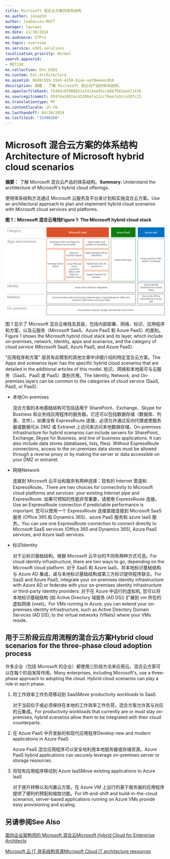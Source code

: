```yaml
---
title: Microsoft 混合云方案的体系结构
ms.author: josephd
author: JoeDavies-MSFT
manager: laurawi
ms.date: 11/30/2018
ms.audience: ITPro
ms.topic: overview
ms.service: o365-solutions
localization_priority: Normal
search.appverid:
- MET150
ms.collection: Ent_O365
ms.custom: Ent_Architecture
ms.assetid: 06d8c959-39e5-4150-b1ae-aaf0eee4c058
description: 摘要： 了解 Microsoft 混合云产品的体系结构。
ms.openlocfilehash: f5493c0f008b22af412ee95ccb8b7581eee71476
ms.sourcegitcommit: 85974a1891ac45286efa13cc76eefa3cce28fc22
ms.translationtype: MT
ms.contentlocale: zh-CN
ms.lasthandoff: 04/30/2019
ms.locfileid: "33490260"
---
```

# <a name="architecture-of-microsoft-hybrid-cloud-scenarios"></a><span data-ttu-id="16f85-103">Microsoft 混合云方案的体系结构</span><span class="sxs-lookup"><span data-stu-id="16f85-103">Architecture of Microsoft hybrid cloud scenarios</span></span>

 <span data-ttu-id="16f85-104">**摘要：** 了解 Microsoft 混合云产品的体系结构。</span><span class="sxs-lookup"><span data-stu-id="16f85-104">**Summary:** Understand the architecture of Microsoft's hybrid cloud offerings.</span></span>
  
<span data-ttu-id="16f85-105">使用体系结构方法通过 Microsoft 云服务及平台来计划和实施混合云方案。</span><span class="sxs-lookup"><span data-stu-id="16f85-105">Use an architectural approach to plan and implement hybrid cloud scenarios with Microsoft cloud services and platforms.</span></span>
  
<span data-ttu-id="16f85-106">**图 1：Microsoft 混合云堆栈**</span><span class="sxs-lookup"><span data-stu-id="16f85-106">**Figure 1: The Microsoft hybrid cloud stack**</span></span>

![Microsoft 混合云堆叠](media/Hybrid-Poster/Hybrid-Cloud-Stack.png)
  
<span data-ttu-id="16f85-108">图 1 显示了 Microsoft 混合云堆栈及其层，包括内部部署、网络、标识、应用程序和方案，以及云服务（Microsoft SaaS、Azure PaaS 和 Azure PaaS）的类别。</span><span class="sxs-lookup"><span data-stu-id="16f85-108">Figure 1 shows the Microsoft hybrid cloud stack and its layer, which include on-premises, network, Identity, apps and scenarios, and the category of cloud service (Microsoft SaaS, Azure PaaS, and Azure PaaS).</span></span>
  
<span data-ttu-id="16f85-109">"应用程序和方案" 层具有此模型的其他文章中详细介绍的特定混合云方案。</span><span class="sxs-lookup"><span data-stu-id="16f85-109">The Apps and scenarios layer has the specific hybrid cloud scenarios that are detailed in the additional articles of this model.</span></span> <span data-ttu-id="16f85-110">标识、网络和本地层可与云服务（SaaS、PaaS 或 PaaS）类别共用。</span><span class="sxs-lookup"><span data-stu-id="16f85-110">The Identity, Network, and On-premises layers can be common to the categories of cloud service (SaaS, PaaS, or PaaS).</span></span>
  
- <span data-ttu-id="16f85-111">本地</span><span class="sxs-lookup"><span data-stu-id="16f85-111">On-premises</span></span>
    
    <span data-ttu-id="16f85-p102">混合方案的本地基础结构可包括适用于 SharePoint、Exchange、Skype for Business 和业务线应用程序的服务器。它还可以包括数据存储（数据库、列表、文件）。如果没有 ExpressRoute 连接，必须允许通过反向代理或使服务器或数据可从 DMZ 或 Extranet 上访问来访问本地数据存储。</span><span class="sxs-lookup"><span data-stu-id="16f85-p102">On-premises infrastructure for hybrid scenarios can include servers for SharePoint, Exchange, Skype for Business, and line of business applications. It can also include data stores (databases, lists, files). Without ExpressRoute connections, access to the on-premises data stores must be allowed through a reverse proxy or by making the server or data accessible on your DMZ or extranet.</span></span>
    
- <span data-ttu-id="16f85-115">网络</span><span class="sxs-lookup"><span data-stu-id="16f85-115">Network</span></span>
    
    <span data-ttu-id="16f85-116">连接到 Microsoft 云平台和服务有两种选择：现有的 Internet 管道和 ExpressRoute。</span><span class="sxs-lookup"><span data-stu-id="16f85-116">There are two choices for connectivity to Microsoft cloud platforms and services: your existing Internet pipe and ExpressRoute.</span></span> <span data-ttu-id="16f85-117">如果可预知的性能非常重要，请使用 ExpressRoute 连接。</span><span class="sxs-lookup"><span data-stu-id="16f85-117">Use an ExpressRoute connection if predictable performance is important.</span></span> <span data-ttu-id="16f85-118">您可以使用一个 ExpressRoute 连接直接连接到 Microsoft SaaS 服务 (Office 365 和 Dynamics 365)、azure PaaS 服务和 azure IaaS 服务。</span><span class="sxs-lookup"><span data-stu-id="16f85-118">You can use one ExpressRoute connection to connect directly to Microsoft SaaS services (Office 365 and Dynamics 365), Azure PaaS services, and Azure IaaS services.</span></span>
    
- <span data-ttu-id="16f85-119">标识</span><span class="sxs-lookup"><span data-stu-id="16f85-119">Identity</span></span>
    
    <span data-ttu-id="16f85-120">对于云标识基础结构，根据 Microsoft 云平台的不同有两种方式可选。</span><span class="sxs-lookup"><span data-stu-id="16f85-120">For cloud identity infrastructure, there are two ways to go, depending on the Microsoft cloud platform.</span></span> <span data-ttu-id="16f85-121">对于 SaaS 和 Azure IaaS，将本地标识基础结构与 Azure AD 集成，或与本地标识基础结构或第三方标识提供程序联合。</span><span class="sxs-lookup"><span data-stu-id="16f85-121">For SaaS and Azure PaaS, integrate your on-premises identity infrastructure with Azure AD or federate with your on-premises identity infrastructure or third-party identity providers.</span></span> <span data-ttu-id="16f85-122">对于在 Azure 中运行的虚拟机, 您可以将本地标识基础结构 (如 Active Directory 域服务 (AD DS)) 扩展到 vm 所在的虚拟网络 (vnet)。</span><span class="sxs-lookup"><span data-stu-id="16f85-122">For VMs running in Azure, you can extend your on-premises identity infrastructure, such as Active Directory Domain Services (AD DS), to the virtual networks (VNets) where your VMs reside.</span></span>
    
## <a name="hybrid-cloud-scenarios-for-the-three-phase-cloud-adoption-process"></a><span data-ttu-id="16f85-123">用于三阶段云应用流程的混合云方案</span><span class="sxs-lookup"><span data-stu-id="16f85-123">Hybrid cloud scenarios for the three-phase cloud adoption process</span></span>

<span data-ttu-id="16f85-p105">许多企业（包括 Microsoft 的企业）都使用三阶段方法来应用云。混合云方案可以在每个阶段发挥作用。</span><span class="sxs-lookup"><span data-stu-id="16f85-p105">Many enterprises, including Microsoft's, use a three-phase approach to adopting the cloud. Hybrid cloud scenarios can play a role in each phase.</span></span>
  
1. <span data-ttu-id="16f85-126">将工作效率工作负荷移动到 SaaS</span><span class="sxs-lookup"><span data-stu-id="16f85-126">Move productivity workloads to SaaS</span></span>
    
    <span data-ttu-id="16f85-127">对于当前位于或必须保持在本地的工作效率工作负荷，混合方案允许其与对应的云集成。</span><span class="sxs-lookup"><span data-stu-id="16f85-127">For productivity workloads that currently are or must stay on-premises, hybrid scenarios allow them to be integrated with their cloud counterparts.</span></span>
    
2. <span data-ttu-id="16f85-128">在 Azure PaaS 中开发新的和现代应用程序</span><span class="sxs-lookup"><span data-stu-id="16f85-128">Develop new and modern applications in Azure PaaS</span></span>
    
    <span data-ttu-id="16f85-129">Azure PaaS 混合应用程序可以安全地利用本地服务器或存储资源。</span><span class="sxs-lookup"><span data-stu-id="16f85-129">Azure PaaS hybrid applications can securely leverage on-premises server or storage resources.</span></span>
    
3. <span data-ttu-id="16f85-130">将现有应用程序移动到 Azure IaaS</span><span class="sxs-lookup"><span data-stu-id="16f85-130">Move existing applications to Azure IaaS</span></span>
    
    <span data-ttu-id="16f85-131">对于提升转移以及内置云方案，在 Azure VM 上运行的基于服务器的应用程序提供了便利的预配和缩放功能。</span><span class="sxs-lookup"><span data-stu-id="16f85-131">For lift-and-shift and build-in-the-cloud scenarios, server-based applications running on Azure VMs provide easy provisioning and scaling.</span></span>
    
## <a name="see-also"></a><span data-ttu-id="16f85-132">另请参阅</span><span class="sxs-lookup"><span data-stu-id="16f85-132">See Also</span></span>

[<span data-ttu-id="16f85-133">面向企业架构师的 Microsoft 混合云</span><span class="sxs-lookup"><span data-stu-id="16f85-133">Microsoft Hybrid Cloud for Enterprise Architects</span></span>](microsoft-hybrid-cloud-for-enterprise-architects.md)
  
[<span data-ttu-id="16f85-134">Microsoft 云 IT 体系结构资源</span><span class="sxs-lookup"><span data-stu-id="16f85-134">Microsoft Cloud IT architecture resources</span></span>](microsoft-cloud-it-architecture-resources.md)

